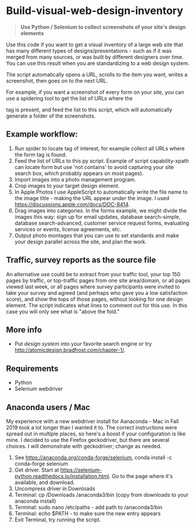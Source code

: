 # Build-visual-web-design-inventory
> **Use Python / Selenium to collect screenshots of your site's design elements**

Use this code if you want to get a visual inventory of a large web site that has many different types of designs/presentations - such as if it was merged from many sources, or was built by different designers over time. You can use this result when you are standardizing to a web design system.

The script automatically opens a URL, scrolls to the item you want, writes a screenshot, then goes on to the next URL.

For example, if you want a screenshot of every form on your site, you can use a spidering tool to get the list of URLs where the <form> tag is present, and feed the list to this script, which will automatically generate a folder of the screenshots.


## Example workflow:

1. Run spider to locate tag of interest, for example collect all URLs where the form tag is found.
2. Feed the list of URLs to this py script. Example of script capability-xpath can locate form but use 'not contains' to avoid capturing your site search box, which probably appears on most pages).
3. Import images into a photo management program.
4. Crop images to your target design element.
5. In Apple Photos I use AppleScript to automatically write the file name to the image title - making the URL appear under the image. I used https://discussions.apple.com/docs/DOC-8414.
5. Drag images into categories. In the forms example, we might divide the images this way: sign up for email updates, database search-simple, database search-advanced, customer service request forms, evaluating services or events, license agreements, etc.
6. Output photo montages that you can use to set standards and make your design parallel across the site, and plan the work.


## Traffic, survey reports as the source file

An alternative use could be to extract from your traffic tool, your top 150 pages by traffic, or top-traffic pages from one site area/domain, or all pages viewed last week, or all pages where survey participants were invited to take your survey and agreed (and perhaps who gave you a low satisfaction score), and show the tops of those pages, without looking for one design element. The script indicates what lines to comment out for this use. In this case you will only see what is "above the fold." 


## More info

* Put _design system_ into your favorite search engine or try http://atomicdesign.bradfrost.com/chapter-1/.


## Requirements

* Python
* Selenium webdriver


## Anaconda users / Mac

My experience with a new webdriver install for Aanaconda - Mac in Fall 2019 took a lot longer than I wanted it to. The correct instructions were spread out in multiple places, so here's a boost if your configuration is like mine. I decided to use the Firefox geckodriver, but there are several choices. I will demonstrate with geckodriver; change as needed.

1. See https://anaconda.org/conda-forge/selenium, conda install -c conda-forge selenium
2. Get driver. Start at https://selenium-python.readthedocs.io/installation.html. Go to the page where it's available, and download.
3. Uncompress driver in Downloads
4. Terminal: cp /Downloads /anaconda3/bin (copy from downloads to your anaconda install)
5. Terminal: sudo nano /etc/paths - add path to /anaconda3/bin
6. Terminal: echo $PATH - to make sure the new entry appears
7. Exit Terminal, try running the script.
